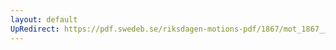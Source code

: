 ```yaml
---
layout: default
UpRedirect: https://pdf.swedeb.se/riksdagen-motions-pdf/1867/mot_1867__ak__00260/mot_1867__ak__00260_001.pdf
---
```

